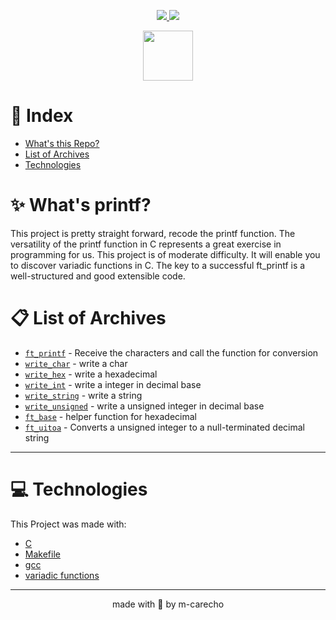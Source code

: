 <p align="center">

  <a aria-label="Completed" href="https://www.42sp.org.br/">
    <img src="https://img.shields.io/badge/42SP-PRINTF-682998?logo="></img>
  </a>

  <a href="https://github.com/m-carecho/42SP_Libft/commits/main">
    <img src="https://img.shields.io/github/last-commit/m-carecho/42SP_PRINTF?color=682998">
  </a>

</p>

<div align="center">
<a href="https://github.com/m-carecho/42SP_GNL"><img height="80px" src="https://user-images.githubusercontent.com/98053054/151611436-17a59a6a-92ea-4fce-8875-729ec921b159.png" /></a>
</div>




# :pushpin: Index

* [What's this Repo?](#sparkles-What's-printf?)
* [List of Archives](#clipboard-List-of-Archives)
* [Technologies](#computer-Technologies)

# :sparkles: What's printf?

This project is pretty straight forward, recode the printf function. The versatility of the printf function in C represents a great exercise in programming for us. This project is of moderate difficulty. It will enable you to discover variadic functions in C. The key to a successful ft_printf is a well-structured and good extensible code.


# :clipboard: List of Archives

- [`ft_printf`](/ft_printf.c)	- Receive the characters and call the function for conversion
- [`write_char`](/write_char.c)	- write a char
- [`write_hex`](/write_hex.c)	- write a hexadecimal
- [`write_int`](/write_int.c)	- write a integer in decimal base
- [`write_string`](/write_string.c)	- write a string
- [`write_unsigned`](/write_unsigned.c)	- write a unsigned integer in decimal base
- [`ft_base`](/ft_base.c)	- helper function for hexadecimal
- [`ft_uitoa`](/ft_uitoa.c)	- Converts a unsigned integer to a null-terminated decimal string


---

# :computer: Technologies

This Project was made with:

* [C](https://devdocs.io/)
* [Makefile](https://www.gnu.org/software/make/manual/make.html)
* [gcc](https://terminaldeinformacao.com/2015/10/08/como-instalar-e-configurar-o-gcc-no-windows-mingw/)
* [variadic functions](https://www.geeksforgeeks.org/variadic-functions-in-c/#:~:text=In%20C%20programming%2C%20a%20variadic,%E2%80%A6)


---
<p align="center">
made with 💖 by m-carecho
</p>